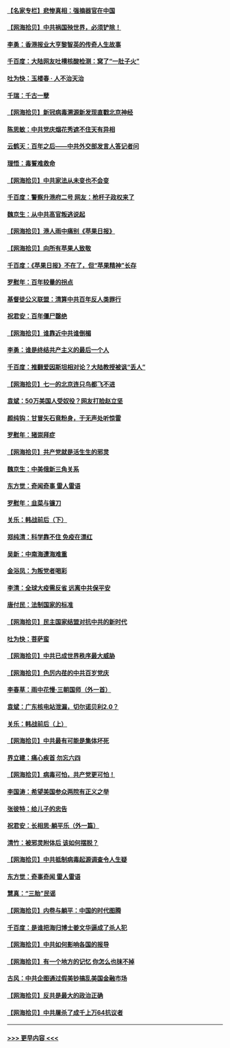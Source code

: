 #### [【名家专栏】悲惨真相：强摘器官在中国](../pages/nsc993/n13056611.md?t=06300852) 
#### [【网海拾贝】中共祸国殃世界，必须铲除！](../pages/nsc993/n13056011.md?t=06300852) 
#### [李勇：香港报业大亨黎智英的传奇人生故事](../pages/nsc993/n13055258.md?t=06300852) 
#### [千百度：大陆网友吐槽核酸检测：窝了“一肚子火”](../pages/nsc993/n13055194.md?t=06300852) 
#### [吐为快：玉楼春 · 人不治天治](../pages/nsc993/n13054028.md?t=06300852) 
#### [千瑞：千古一孽](../pages/nsc993/n13054016.md?t=06300852) 
#### [【网海拾贝】新冠病毒溯源新发现直戳北京神经](../pages/nsc993/n13052425.md?t=06300852) 
#### [陈思敏：中共党庆烟花秀遮不住天有异相](../pages/nsc993/n13052020.md?t=06300852) 
#### [云鹤天：百年之后——中共外交部发言人答记者问](../pages/nsc993/n13051604.md?t=06300852) 
#### [理悟：毒誓难救命](../pages/nsc993/n13051601.md?t=06300852) 
#### [【网海拾贝】中共家法从未变也不会变](../pages/nsc993/n13050366.md?t=06300852) 
#### [千百度：警察升港府二号 网友：枪杆子政权来了](../pages/nsc993/n13050261.md?t=06300852) 
#### [魏京生：从中共高官叛逃说起](../pages/nsc993/n13048997.md?t=06300852) 
#### [【网海拾贝】港人雨中痛别《苹果日报》](../pages/nsc993/n13048941.md?t=06300852) 
#### [【网海拾贝】向所有苹果人致敬](../pages/nsc993/n13046795.md?t=06300852) 
#### [千百度：《苹果日报》不在了，但“苹果精神”长存](../pages/nsc993/n13046703.md?t=06300852) 
#### [罗慰年：百年较量的拐点](../pages/nsc993/n13046542.md?t=06300852) 
#### [基督徒公义联盟：清算中共百年反人类罪行](../pages/nsc993/n13046499.md?t=06300852) 
#### [祝君安：百年僵尸罄绝](../pages/nsc993/n13045595.md?t=06300852) 
#### [【网海拾贝】谁靠近中共谁倒楣](../pages/nsc993/n13044667.md?t=06300852) 
#### [李勇：谁是终结共产主义的最后一个人](../pages/nsc993/n13044397.md?t=06300852) 
#### [千百度：推翻爱因斯坦相对论？大陆教授被讽“丢人”](../pages/nsc993/n13043908.md?t=06300852) 
#### [【网海拾贝】七一的北京连只鸟都飞不进](../pages/nsc993/n13041377.md?t=06300852) 
#### [袁斌：50万美国人受奴役？网友打脸赵立坚](../pages/nsc993/n13041330.md?t=06300852) 
#### [颜纯钩：甘冒矢石竟粉身，于无声处听惊雷](../pages/nsc993/n13041140.md?t=06300852) 
#### [罗慰年：猪崇拜症](../pages/nsc993/n13041071.md?t=06300852) 
#### [【网海拾贝】共产党就是活生生的邪灵](../pages/nsc993/n13036627.md?t=06300852) 
#### [魏京生：中美俄新三角关系](../pages/nsc993/n13035986.md?t=06300852) 
#### [东方觉：奇闻奇事 雷人雷语](../pages/nsc993/n13035878.md?t=06300852) 
#### [罗慰年：韭菜与镰刀](../pages/nsc993/n13034374.md?t=06300852) 
#### [关乐：韩战前后（下）](../pages/nsc993/n13034113.md?t=06300852) 
#### [郑纯清：科学靠不住 免疫在漂红](../pages/nsc993/n13034093.md?t=06300852) 
#### [吴新：中南海遭海难重](../pages/nsc993/n13034084.md?t=06300852) 
#### [金浴凤：为叛党者喝彩](../pages/nsc993/n13034058.md?t=06300852) 
#### [李清：全球大疫需反省 远离中共保平安](../pages/nsc993/n13033784.md?t=06300852) 
#### [唐付民：法制国家的标准](../pages/nsc993/n13032944.md?t=06300852) 
#### [【网海拾贝】民主国家结盟对抗中共的新时代](../pages/nsc993/n13031717.md?t=06300852) 
#### [吐为快：菩萨蛮](../pages/nsc993/n13030033.md?t=06300852) 
#### [【网海拾贝】中共已成世界秩序最大威胁](../pages/nsc993/n13028138.md?t=06300852) 
#### [【网海拾贝】色厉内荏的中共百岁党庆](../pages/nsc993/n13025582.md?t=06300852) 
#### [李春草：雨中花慢‧三朝国师（外一首）](../pages/nsc993/n13025567.md?t=06300852) 
#### [袁斌：广东核电站泄漏，切尔诺贝利2.0？](../pages/nsc993/n13025475.md?t=06300852) 
#### [关乐：韩战前后（上）](../pages/nsc993/n13025387.md?t=06300852) 
#### [【网海拾贝】中共最有可能是集体坏死](../pages/nsc993/n13023101.md?t=06300852) 
#### [界立建：痛心疾首 勿忘六四](../pages/nsc993/n13022339.md?t=06300852) 
#### [【网海拾贝】病毒可怕，共产党更可怕！](../pages/nsc993/n13020728.md?t=06300852) 
#### [李国涛：希望美国参众两院有正义之举](../pages/nsc993/n13020674.md?t=06300852) 
#### [张彼特：给儿子的忠告](../pages/nsc993/n13018934.md?t=06300852) 
#### [祝君安：长相思‧躺平乐（外一篇）](../pages/nsc993/n13018923.md?t=06300852) 
#### [清竹：被邪灵附体后 该如何摆脱？](../pages/nsc993/n13018877.md?t=06300852) 
#### [【网海拾贝】中共抵制病毒起源调查令人生疑](../pages/nsc993/n13017785.md?t=06300852) 
#### [东方觉：奇事奇闻 雷人雷语](../pages/nsc993/n13017577.md?t=06300852) 
#### [慧真：“三胎”民谣](../pages/nsc993/n13017394.md?t=06300852) 
#### [【网海拾贝】内卷与躺平：中国的时代图腾](../pages/nsc993/n13016128.md?t=06300852) 
#### [千百度：是谁把海归博士姜文华逼成了杀人犯](../pages/nsc993/n13015218.md?t=06300852) 
#### [【网海拾贝】中共如何影响各国的报导](../pages/nsc993/n13012599.md?t=06300852) 
#### [【网海拾贝】有一个地方的记忆 你怎么也抹不掉](../pages/nsc993/n13009802.md?t=06300852) 
#### [古风：中共企图通过假美钞搞乱美国金融市场](../pages/nsc993/n13009626.md?t=06300852) 
#### [【网海拾贝】反共是最大的政治正确](../pages/nsc993/n13007051.md?t=06300852) 
#### [【网海拾贝】中共屠杀了成千上万64抗议者](../pages/nsc993/n13002713.md?t=06300852) 

----
#### [ >>> 更早内容 <<< ](../indexes/nsc993-earlier.md)
